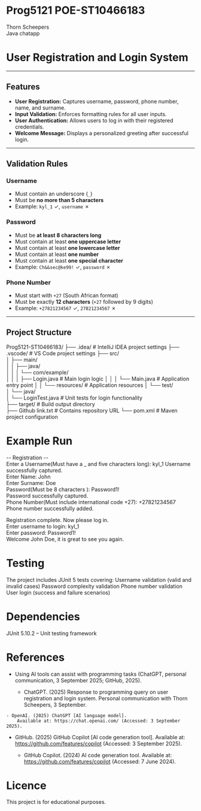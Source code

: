 # Prog5121 POE-ST10466183
Thorn Scheepers  
Java chatapp

# User Registration and Login System  

 

---

## Features  

- **User Registration:** Captures username, password, phone number, name, and surname.  
- **Input Validation:** Enforces formatting rules for all user inputs.  
- **User Authentication:** Allows users to log in with their registered credentials.  
- **Welcome Message:** Displays a personalized greeting after successful login.  

---

## Validation Rules  

### Username  
- Must contain an underscore (`_`)  
- Must be **no more than 5 characters**  
- Example: `kyl_1` ✓, `username` ✗  

### Password  
- Must be **at least 8 characters long**  
- Must contain at least **one uppercase letter**  
- Must contain at least **one lowercase letter**  
- Must contain at least **one number**  
- Must contain at least **one special character**  
- Example: `Ch&&sec@ke99!` ✓, `password` ✗  

### Phone Number  
- Must start with `+27` (South African format)  
- Must be exactly **12 characters** (`+27` followed by 9 digits)  
- Example: `+27821234567` ✓, `27821234567` ✗  

---

## Project Structure  


Prog5121-ST10466183/
├── .idea/                    # IntelliJ IDEA project settings
├── .vscode/                  # VS Code project settings
├── src/  
│   ├── main/  
│   │   ├── java/  
│   │   │   └── com/example/  
│   │   │       ├── Login.java     # Main login logic
│   │   │       └── Main.java  # Application entry point
│   │   └── resources/             # Application resources
│   └── test/  
│       └── java/  
│           └── LoginTest.java      # Unit tests for login functionality  
├── target/                  # Build output directory  
├── Github link.txt          # Contains repository URL
└── pom.xml                  # Maven project configuration

# Example Run
-- Registration --  
Enter a Username(Must have a _ and five characters long): kyl_1
Username successfully captured.  
Enter Name: John  
Enter Surname: Doe  
Password(Must be 8 characters ): Password1!  
Password successfully captured.  
Phone Number(Must include international code +27): +27821234567  
Phone number successfully added.  

Registration complete. Now please log in.  
Enter username to login: kyl_1  
Enter password: Password1!  
Welcome John Doe, it is great to see you again.  

# Testing

The project includes JUnit 5 tests covering:
Username validation (valid and invalid cases)
Password complexity validation
Phone number validation
User login (success and failure scenarios)

# Dependencies
JUnit 5.10.2 – Unit testing framework

# References

   - Using AI tools can assist with programming tasks 
       (ChatGPT, personal communication, 3 September 2025; GitHub, 2025).
  
      - ChatGPT. (2025) Response to programming query on user registration and login system. 
        Personal communication with Thorn Scheepers, 3 September.
   
    - OpenAI. (2025) ChatGPT [AI language model]. 
        Available at: https://chat.openai.com/ (Accessed: 3 September 2025).
   
  - GitHub. (2025) GitHub Copilot [AI code generation tool]. 
       Available at: https://github.com/features/copilot (Accessed: 3 September 2025).
     
      - GitHub Copilot. (2024) AI code generation tool. 
       Available at: https://github.com/features/copilot (Accessed: 7 June 2024).

   # Licence
This project is for educational purposes.
